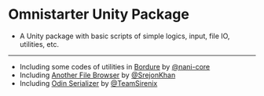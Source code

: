 # Omnistarter Unity Package

- A Unity package with basic scripts of simple logics, input, file IO, utilities, etc.

---

- Including some codes of utilities in [Bordure](https://github.com/nani-core/Bordure) by [@nani-core](https://github.com/nani-core)
- Including [Another File Browser](https://github.com/SrejonKhan/AnotherFileBrowser) by [@SrejonKhan](https://github.com/SrejonKhan)
- Including [Odin Serializer](https://github.com/TeamSirenix/odin-serializer) by [@TeamSirenix](https://github.com/TeamSirenix)
